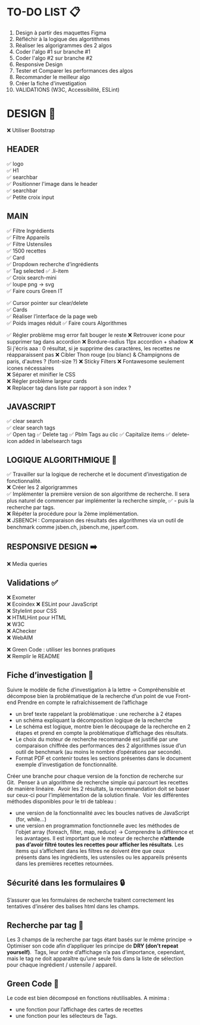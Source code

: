 # TO-DO LIST 📋

1. Design à partir des maquettes Figma
2. Réfléchir à la logique des algortithmes
3. Réaliser les algorigrammes des 2 algos
4. Coder l'algo #1 sur branche #1
5. Coder l'algo #2 sur branche #2
6. Responsive Design
7. Tester et Comparer les performances des algos
8. Recommander le meilleur algo
9. Créer la fiche d'investigation
10. VALIDATIONS (W3C, Accessibilité, ESLint)

# DESIGN 🎨

❌ Utiliser Bootstrap 

## HEADER
✅ logo  
✅ H1  
✅ searchbar  
✅ Positionner l'image dans le header  
✅ searchbar  
✅ Petite croix input  

## MAIN
✅ Filtre Ingrédients  
✅ Filtre Appareils  
✅ Filtre Ustensiles  
✅ 1500 recettes  
✅ Card  
✅ Dropdown recherche d'ingrédients  
✅ Tag selected
✅ .li-item  
✅ Croix search-mini  
✅ loupe png -> svg  
✅ Faire cours Green IT  

✅ Cursor pointer sur clear/delete  
✅ Cards    
✅ Réaliser l’interface de la page web    
✅ Poids images réduit 
✅ Faire cours Algorithmes 

✅ Régler problème msg error fait bouger le reste 
❌ Retrouver icone pour supprimer tag dans accordion
❌ Bordure-radius 11px accordion + shadow
❌ Si j'écris aaa : 0 résultat, si je supprime des caractères, les recettes ne réapparaissent pas
❌ Cibler Thon rouge (ou blanc) & Champignons de paris, d'autres ? (font-size ?)
❌ Sticky Filters
❌ Fontawesome seulement icones nécessaires  
❌ Séparer et minifier le CSS  
❌ Régler problème largeur cards  
❌ Replacer tag dans liste par rapport à son index ? 

## JAVASCRIPT
✅ clear search  
✅ clear search tags  
✅ Open tag
✅ Delete tag
✅ Pblm Tags au clic
✅ Capitalize items
✅ delete-icon added in labelsearch tags

## LOGIQUE ALGORITHMIQUE 🧠
✅ Travailler sur la logique de recherche et le document d’investigation de fonctionnalité.  
❌ Créer les 2 algorigrammes  
✅  Implémenter la première version de son algorithme de recherche. Il sera plus naturel de commencer par implémenter la recherche simple, 
✅ - puis la recherche par tags.   
❌ Répéter la procédure pour la 2ème implémentation.  
❌ JSBENCH : Comparaison des résultats des algorithmes via un outil de benchmark comme jsben.ch, jsbench.me, jsperf.com.  

## RESPONSIVE DESIGN ➡️
❌ Media queries

## Validations ✅
❌ Exometer   
❌ Ecoindex
❌ ESLint pour JavaScript  
❌ Stylelint pour CSS  
❌ HTMLHint pour HTML  
❌ W3C     
❌ AChecker  
❌ WebAIM  

❌ Green Code : utiliser les bonnes pratiques   
❌ Remplir le README


## Fiche d’investigation 📄
Suivre le modèle de fiche d’investigation à la lettre
-> Compréhensible et décompose bien la problématique de la recherche d’un point de vue Front-end
    Prendre en compte le rafraîchissement de l’affichage
- un bref texte rappelant la problématique : une recherche à 2 étapes
- un schéma expliquant la décomposition logique de la recherche
- Le schéma est logique, montre bien le découpage de la recherche en 2 étapes et prend en compte la problématique d’affichage des résultats. 
- Le choix du moteur de recherche recommandé est justifié par une comparaison chiffrée des performances des 2 algorithmes issue d’un outil de benchmark (au moins le nombre d’opérations par seconde).
- Format PDF et contenir toutes les sections présentes dans le document exemple d’investigation de fonctionnalité.

Créer une branche pour chaque version de la fonction de recherche sur Git. 
Penser à un algorithme de recherche simple qui parcourt les recettes de manière linéaire. 
Avoir les 2 résultats, la recommandation doit se baser sur ceux-ci pour l’implémentation de la solution finale. 
Voir les différentes méthodes disponibles pour le tri de tableau :
- une version de la fonctionnalité avec les boucles natives de JavaScript (for, while...) 
- une version en programmation fonctionnelle avec les méthodes de l'objet array (foreach, filter, map, reduce) 
→ Comprendre la différence et les avantages. 
Il est important que le moteur de recherche **n’attende pas d’avoir filtré toutes les recettes pour afficher les résultats**. Les items qui s’affichent dans les filtres ne doivent être que ceux présents dans les ingrédients, les ustensiles ou les appareils présents dans les premières recettes retournées. 

## Sécurité dans les formulaires 🔒
S’assurer que les formulaires de recherche traitent correctement les tentatives d’insérer des balises html dans les champs.

## Recherche par tag 🔎
Les 3 champs de la recherche par tags étant basés sur le même principe
-> Optimiser son code afin d’appliquer les principe de **DRY (don’t repeat yourself)**. 
Tags, leur ordre d’affichage n’a pas d’importance, cependant, mais le tag ne doit apparaître qu’une seule fois dans la liste de sélection pour chaque ingrédient / ustensile / appareil.
 
## Green Code 🌱
Le code est bien décomposé en fonctions réutilisables. A minima :
- une fonction pour l’affichage des cartes de recettes
- une fonction pour les sélecteurs de Tags.